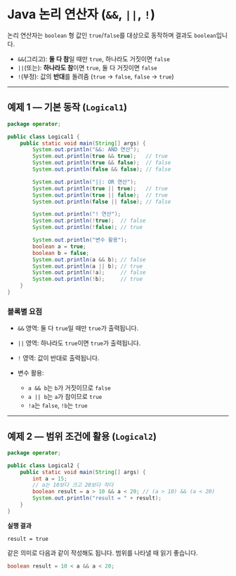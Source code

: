 # Java 논리 연산자 (`&&`, `||`, `!`)

논리 연산자는 `boolean` 형 값인 `true`/`false`를 대상으로 동작하며 결과도 `boolean`입니다.

* `&&`(그리고): **둘 다 참**일 때만 `true`, 하나라도 거짓이면 `false`
* `||`(또는): **하나라도 참**이면 `true`, 둘 다 거짓이면 `false`
* `!`(부정): 값의 **반대**를 돌려줌 (`true` → `false`, `false` → `true`)

---

## 예제 1 — 기본 동작 (`Logical1`)

```java
package operator;

public class Logical1 {
    public static void main(String[] args) {
        System.out.println("&&: AND 연산");
        System.out.println(true && true);   // true
        System.out.println(true && false);  // false
        System.out.println(false && false); // false

        System.out.println("||: OR 연산");
        System.out.println(true || true);   // true
        System.out.println(true || false);  // true
        System.out.println(false || false); // false

        System.out.println("! 연산");
        System.out.println(!true);  // false
        System.out.println(!false); // true

        System.out.println("변수 활용");
        boolean a = true;
        boolean b = false;
        System.out.println(a && b); // false
        System.out.println(a || b); // true
        System.out.println(!a);     // false
        System.out.println(!b);     // true
    }
}
```

### 블록별 요점

* `&&` 영역: 둘 다 `true`일 때만 `true`가 출력됩니다.
* `||` 영역: 하나라도 `true`이면 `true`가 출력됩니다.
* `!` 영역: 값이 반대로 출력됩니다.
* 변수 활용:

    * `a && b`는 `b`가 거짓이므로 `false`
    * `a || b`는 `a`가 참이므로 `true`
    * `!a`는 `false`, `!b`는 `true`

---

## 예제 2 — 범위 조건에 활용 (`Logical2`)

```java
package operator;

public class Logical2 {
    public static void main(String[] args) {
        int a = 15;
        // a는 10보다 크고 20보다 작다
        boolean result = a > 10 && a < 20; // (a > 10) && (a < 20)
        System.out.println("result = " + result);
    }
}
```

**실행 결과**

```
result = true
```

같은 의미로 다음과 같이 작성해도 됩니다. 범위를 나타낼 때 읽기 좋습니다.

```java
boolean result = 10 < a && a < 20;
```
